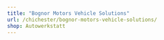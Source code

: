 ```yaml
---
title: "Bognor Motors Vehicle Solutions"
url: /chichester/bognor-motors-vehicle-solutions/
shop: Autowerkstatt
---
```

